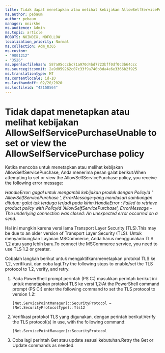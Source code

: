 ```yaml
---
title: Tidak dapat menetapkan atau melihat kebijakan AllowSelfServicePurchase
ms.author: pebaum
author: pebaum
manager: mnirkhe
ms.audience: Admin
ms.topic: article
ROBOTS: NOINDEX, NOFOLLOW
localization_priority: Normal
ms.collection: Adm_O365
ms.custom:
- "9001212"
- "3526"
ms.openlocfilehash: 587a05cccbc71a970d4bd7723bff0df0c3b64ccc
ms.sourcegitcommit: 2a9d059262c07c33f9a740b3da4e6e3366b2f925
ms.translationtype: MT
ms.contentlocale: id-ID
ms.lasthandoff: 02/20/2020
ms.locfileid: "42158564"
---
```

# <a name="unable-to-set-or-view-the-allowselfservicepurchase-policy"></a><span data-ttu-id="00ae4-102">Tidak dapat menetapkan atau melihat kebijakan AllowSelfServicePurchase</span><span class="sxs-lookup"><span data-stu-id="00ae4-102">Unable to set or view the AllowSelfServicePurchase policy</span></span>

<span data-ttu-id="00ae4-103">Ketika mencoba untuk menetapkan atau melihat kebijakan AllowSelfServicePurchase, Anda menerima pesan galat berikut:</span><span class="sxs-lookup"><span data-stu-id="00ae4-103">When attempting to set or view the AllowSelfServicePurchase policy, you receive the following error message:</span></span>

<span data-ttu-id="00ae4-104">*HandleError: gagal untuk mengambil kebijakan produk dengan PolicyId ' AllowSelfServicePurchase ', ErrorMessage-yang mendasari sambungan ditutup: galat tak terduga terjadi pada kirim.*</span><span class="sxs-lookup"><span data-stu-id="00ae4-104">*HandleError : Failed to retrieve product policy with PolicyId 'AllowSelfServicePurchase', ErrorMessage - The underlying connection was closed: An unexpected error occurred on a send.*</span></span>

<span data-ttu-id="00ae4-105">Hal ini mungkin karena versi lama Transport Layer Security (TLS).</span><span class="sxs-lookup"><span data-stu-id="00ae4-105">This may be due to an older version of Transport Layer Security (TLS).</span></span> <span data-ttu-id="00ae4-106">Untuk menyambungkan Layanan MSCommerce, Anda harus menggunakan TLS 1,2 atau yang lebih baru.</span><span class="sxs-lookup"><span data-stu-id="00ae4-106">To connect the MSCommerce service, you need to use TLS 1.2 or greater.</span></span>  

<span data-ttu-id="00ae4-107">Cobalah langkah berikut untuk mengaktifkan/menetapkan protokol TLS ke 1,2, verifikasi, dan coba lagi.</span><span class="sxs-lookup"><span data-stu-id="00ae4-107">Try the following steps to enable/set the TLS protocol to 1.2, verify, and retry.</span></span>
 1. <span data-ttu-id="00ae4-108">Pada PowerShell prompt perintah (PS C:\) masukkan perintah berikut ini untuk menetapkan protokol TLS ke versi 1,2:</span><span class="sxs-lookup"><span data-stu-id="00ae4-108">At the PowerShell command prompt (PS C:\) enter the following command to set the TLS protocol to version 1.2:</span></span>

    `[Net.ServicePointManager]::SecurityProtocol = [Net.SecurityProtocolType]::Tls12`

2. <span data-ttu-id="00ae4-109">Verifikasi protokol TLS yang digunakan, dengan perintah berikut:</span><span class="sxs-lookup"><span data-stu-id="00ae4-109">Verify the TLS protocol(s) in use, with the following command:</span></span>

    `[Net.ServicePointManager]::SecurityProtocol` 

3. <span data-ttu-id="00ae4-110">Coba lagi perintah Get atau update sesuai kebutuhan.</span><span class="sxs-lookup"><span data-stu-id="00ae4-110">Retry the Get or Update commands as needed.</span></span>

